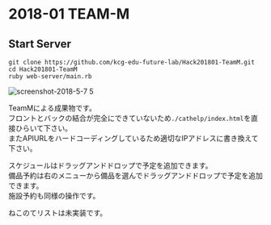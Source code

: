 # 2018-01 TEAM-M

## Start Server

```
git clone https://github.com/kcg-edu-future-lab/Hack201801-TeamM.git
cd Hack201801-TeamM
ruby web-server/main.rb
```

![screenshot-2018-5-7 5](https://user-images.githubusercontent.com/12947868/39707746-382fbbc8-5250-11e8-9025-06264ccff55c.png)

TeamMによる成果物です。  
フロントとバックの結合が完全にできていないため`./cathelp/index.html`を直接ひらいて下さい。  
またAPIURLをハードコーディングしているため適切なIPアドレスに書き換えて下さい。

スケジュールはドラッグアンドドロップで予定を追加できます。  
備品予約は右のメニューから備品を選んでドラッグアンドドロップで予定を追加できます。  
施設予約も同様の操作です。

ねこのてリストは未実装です。
